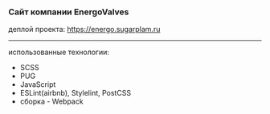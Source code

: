 ### Сайт компании EnergoValves
деплой проекта: https://energo.sugarplam.ru
- - -
использованные технологии: 
* SCSS
* PUG
* JavaScript
* ESLint(airbnb), Stylelint, PostCSS
* сборка - Webpack